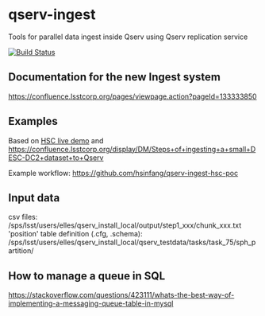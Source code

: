 # qserv-ingest

Tools for parallel data ingest inside Qserv using Qserv replication service

[![Build Status](https://travis-ci.org/lsst/qserv.svg?branch=master)](https://travis-ci.org/lsst/qserv)

## Documentation for the new Ingest system
https://confluence.lsstcorp.org/pages/viewpage.action?pageId=133333850

## Examples

Based on [HSC live demo](https://confluence.lsstcorp.org/display/DM/Live+demo%3A+test+ingest+of+a+subset+of+one+track+of+the+HSC+Object+catalog)
and https://confluence.lsstcorp.org/display/DM/Steps+of+ingesting+a+small+DESC-DC2+dataset+to+Qserv

Example workflow:
https://github.com/hsinfang/qserv-ingest-hsc-poc

## Input data

csv files: /sps/lsst/users/elles/qserv_install_local/output/step1_xxx/chunk_xxx.txt
'position' table definition (.cfg, .schema): /sps/lsst/users/elles/qserv_install_local/qserv_testdata/tasks/task_75/sph_partition/

## How to manage a queue in SQL
https://stackoverflow.com/questions/423111/whats-the-best-way-of-implementing-a-messaging-queue-table-in-mysql
